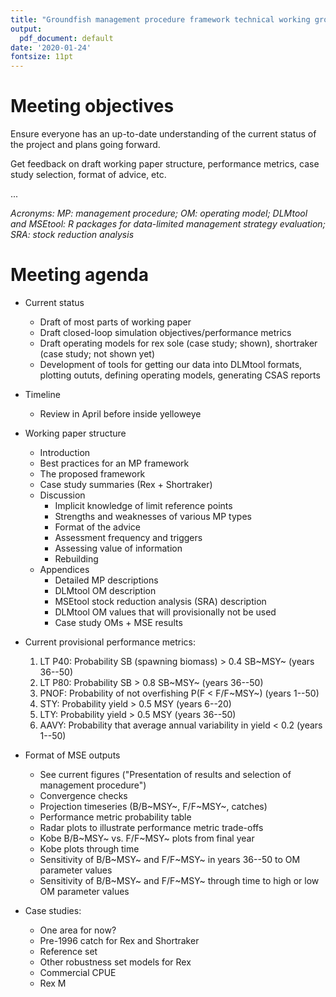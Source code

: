 ```yaml
---
title: "Groundfish management procedure framework technical working group meeting"
output:
  pdf_document: default
date: '2020-01-24'
fontsize: 11pt
---
```


# Meeting objectives

Ensure everyone has an up-to-date understanding of the current status of the project and plans going forward.

Get feedback on draft working paper structure, performance metrics, case study selection, format of advice, etc.

...

*Acronyms: MP: management procedure; OM: operating model; DLMtool and MSEtool: R packages for data-limited management strategy evaluation; SRA: stock reduction analysis*

# Meeting agenda

- Current status
   - Draft of most parts of working paper
   - Draft closed-loop simulation objectives/performance metrics
   - Draft operating models for rex sole (case study; shown), shortraker (case study; not shown yet)
   - Development of tools for getting our data into DLMtool formats, plotting oututs, defining operating models, generating CSAS reports

- Timeline
   - Review in April before inside yelloweye

- Working paper structure
   - Introduction
   - Best practices for an MP framework
   - The proposed framework
   - Case study summaries (Rex + Shortraker)
   - Discussion
      - Implicit knowledge of limit reference points
      - Strengths and weaknesses of various MP types
      - Format of the advice
      - Assessment frequency and triggers
      - Assessing value of information
      - Rebuilding
   - Appendices
      - Detailed MP descriptions
      - DLMtool OM description
      - MSEtool stock reduction analysis (SRA) description
      - DLMtool OM values that will provisionally not be used
      - Case study OMs + MSE results

- Current provisional performance metrics:
   1. LT P40: Probability SB (spawning biomass) > 0.4 SB~MSY~ (years 36--50)
   2. LT P80: Probability SB > 0.8 SB~MSY~ (years 36--50)
   3. PNOF: Probability of not overfishing P(F < F/F~MSY~) (years 1--50)
   4. STY: Probability yield > 0.5 MSY (years 6--20)
   5. LTY: Probability yield > 0.5 MSY (years 36--50)
   6. AAVY: Probability that average annual variability in yield < 0.2 (years 1--50)

- Format of MSE outputs
   - See current figures ("Presentation of results and selection of management procedure")
   - Convergence checks
   - Projection timeseries (B/B~MSY~, F/F~MSY~, catches)
   - Performance metric probability table
   - Radar plots to illustrate performance metric trade-offs
   - Kobe B/B~MSY~ vs. F/F~MSY~ plots from final year
   - Kobe plots through time
   - Sensitivity of B/B~MSY~ and F/F~MSY~ in years 36--50 to OM parameter values
   - Sensitivity of B/B~MSY~ and F/F~MSY~ through time to high or low OM parameter values
   
- Case studies:
   - One area for now?
   - Pre-1996 catch for Rex and Shortraker
   - Reference set
   - Other robustness set models for Rex
   - Commercial CPUE
   - Rex M

<!--
* General layout of the Framework (best practice steps)
* Objectives
* Performance Metrics
* Plots for decision-making
* Case study species (too late to change them anyway but still need a nod)
* General OM features
* Ceq assumption for Rex base model (Paul or Rowan might be able to help or at least mobilise Brian)
-->
